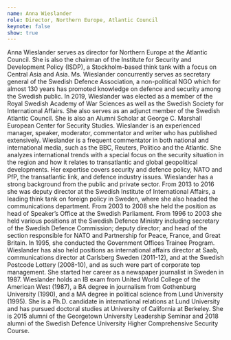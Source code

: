 ```yaml
---
name: Anna Wieslander
role: Director, Northern Europe, Atlantic Council
keynote: false
show: true
---
```


Anna Wieslander serves as director for Northern Europe at the Atlantic Council.
She is also the chairman of the Institute for Security and Development Policy (ISDP), a Stockholm-based think tank with a focus on Central Asia and Asia. Ms. Wieslander concurrently serves as secretary general of the Swedish Defence Association, a non-political NGO which for almost 130 years has promoted knowledge on defence and security among the Swedish public. In 2019, Wieslander was elected as a member of the Royal Swedish Academy of War Sciences as well as the Swedish Society for International Affairs. She also serves as an adjunct member of the Swedish Atlantic Council. She is also an Alumni Scholar at George C. Marshall European Center for Security Studies.
Wieslander is an experienced manager, speaker, moderator, commentator and writer who has published extensively. Wieslander is a frequent commentator in both national and international media, such as the BBC, Reuters, Politico and the Atlantic. She analyzes international trends with a special focus on the security situation in the region and how it relates to transatlantic and global geopolitical developments. Her expertise covers security and defence policy, NATO and PfP, the transatlantic link, and defence industry issues.
Wieslander has a strong background from the public and private sector. From 2013 to 2016 she was deputy director at the Swedish Institute of International Affairs, a leading think tank on foreign policy in Sweden, where she also headed the communications department. From 2003 to 2008 she held the position as head of Speaker’s Office at the Swedish Parliament. From 1996 to 2003 she held various positions at the Swedish Defence Ministry including secretary of the Swedish Defence Commission; deputy director; and head of the section responsible for NATO and Partnership for Peace, France, and Great Britain. In 1995, she conducted the Government Offices Trainee Program. Wieslander has also held positions as international affairs director at Saab, communications director at Carlsberg Sweden (2011-12), and at the Swedish Postcode Lottery (2008-10), and as such were part of corporate top management. She started her career as a newspaper journalist in Sweden in 1987.
Wieslander holds an IB exam from United World College of the American West (1987), a BA degree in journalism from Gothenburg University (1990), and a MA degree in political science from Lund University (1995). She is a Ph.D. candidate in international relations at Lund University and has pursued doctoral studies at University of California at Berkeley. She is 2015 alumni of the Georgetown University Leadership Seminar and 2018 alumni of the Swedish Defence University Higher Comprehensive Security Course.